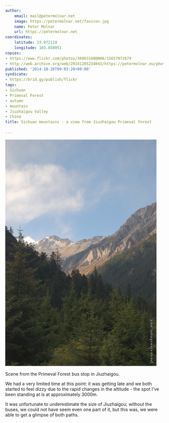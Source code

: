 ```yaml
---
author:
    email: mail@petermolnar.net
    image: https://petermolnar.net/favicon.jpg
    name: Peter Molnar
    url: https://petermolnar.net
coordinates:
    latitude: 33.072124
    longitude: 103.858051
copies:
- https://www.flickr.com/photos/36003160@N08/15657072679
- http://web.archive.org/web/20141205234043/https://petermolnar.eu/photo/sichuan-mountains-jiuzhaigou-view/
published: '2014-10-26T09:03:28+00:00'
syndicate:
- https://brid.gy/publish/flickr
tags:
- Sichuan
- Primeval Forest
- autumn
- mountain
- Jiuzhaigou Valley
- China
title: Sichuan mountains - a view from Jiuzhaigou Primeval Forest

---
```


![](sichuan-mountains-jiuzhaigou-view.jpg)

Scene from the Primeval Forest bus stop in Jiuzhaigou.

We had a very limited time at this point: it was getting late and we
both started to feel dizzy due to the rapid changes in the altitude -
the spot I've been standing at is at approximately 3000m.

It was unfortunate to underestimate the size of Jiuzhaigou; without the
buses, we could not have seem even one part of it, but this was, we were
able to get a glimpse of both paths.